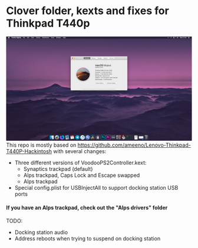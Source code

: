 # Clover folder, kexts and fixes for Thinkpad T440p
![T440p Hackintosh](screen.png)
This repo is mostly based on https://github.com/ameeno/Lenovo-Thinkpad-T440P-Hackintosh with several changes:

* Three different versions of VoodooPS2Controller.kext:
  * Synaptics trackpad (default)
  * Alps trackpad, Caps Lock and Escape swapped
  * Alps trackpad
* Special config.plist for USBInjectAll to support docking station USB ports

#### If you have an Alps trackpad, check out the "Alps drivers" folder

TODO:
* Docking station audio
* Address reboots when trying to suspend on docking station

